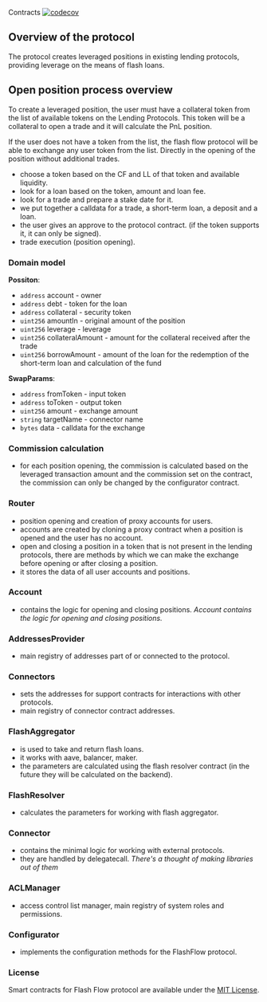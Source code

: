 Contracts
[![codecov](https://codecov.io/gh/FlashFlow-org/core-contracts/branch/master/graph/badge.svg?token=94VIK7W295)](https://codecov.io/gh/FlashFlow-org/core-contracts)

## Overview of the protocol

The protocol creates leveraged positions in existing lending protocols, providing leverage on the means of flash loans.

## Open position process overview

To create a leveraged position, the user must have a collateral token from the list of available tokens on the Lending Protocols. This token will be a collateral to open a trade and it will calculate the PnL position. 

If the user does not have a token from the list, the flash flow protocol will be able to exchange any user token from the list. Directly in the opening of the position without additional trades.

- choose a token based on the CF and LL of that token and available liquidity.
- look for a loan based on the token, amount and loan fee.
- look for a trade and prepare a stake date for it.
- we put together a calldata for a trade, a short-term loan, a deposit and a loan.
- the user gives an approve to the protocol contract. (if the token supports it, it can only be signed).
- trade execution (position opening).

### Domain model

**Possiton**:

- `address` account - owner
- `address` debt - token for the loan
- `address` collateral - security token
- `uint256` amountIn - original amount of the position
- `uint256` leverage - leverage
- `uint256` collateralAmount - amount for the collateral received after the trade 
- `uint256` borrowAmount - amount of the loan for the redemption of the short-term loan and calculation of the fund

**SwapParams**:

- `address` fromToken - input token
- `address` toToken - output token
- `uint256` amount - exchange amount
- `string` targetName - connector name
- `bytes` data - calldata for the exchange

### Commission calculation

- for each position opening, the commission is calculated based on the leveraged transaction amount and the commission set on the contract, the commission can only be changed by the configurator contract.

### Router

- position opening and creation of proxy accounts for users.
- accounts are created by cloning a proxy contract when a position is opened and the user has no account.
- open and closing a position in a token that is not present in the lending protocols, there are methods by which we can make the exchange before opening or after closing a position.
- it stores the data of all user accounts and positions.

### Account

- contains the logic for opening and closing positions.
*Account contains the logic for opening and closing positions.*

### AddressesProvider

- main registry of addresses part of or connected to the protocol.

### Connectors

- sets the addresses for support contracts for interactions with other protocols.
- main registry of connector contract addresses.


### FlashAggregator

- is used to take and return flash loans.
- it works with aave, balancer, maker.
- the parameters are calculated using the flash resolver contract (in the future they will be calculated on the backend).

### FlashResolver

- calculates the parameters for working with flash aggregator.

### Connector

- contains the minimal logic for working with external protocols.
- they are handled by delegatecall.
*There's a thought of making libraries out of them*

### ACLManager

- access control list manager, main registry of system roles and permissions.

### Configurator

- implements the configuration methods for the FlashFlow protocol.

### License

Smart contracts for Flash Flow protocol are available under the [MIT License](LICENSE.md).
